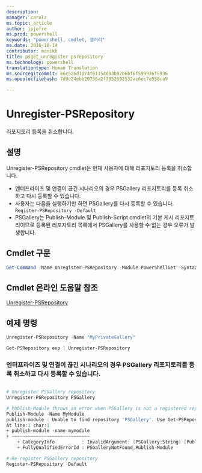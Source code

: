 ```yaml
---
description: 
manager: carolz
ms.topic: article
author: jpjofre
ms.prod: powershell
keywords: "powershell, cmdlet, 갤러리"
ms.date: 2016-10-14
contributor: manikb
title: psget_unregister psrepository
ms.technology: powershell
translationtype: Human Translation
ms.sourcegitcommit: e6c526d1074f61154d03b92b6bf6f599976f5936
ms.openlocfilehash: 7d9c24ebb20756a2f7852692532ac6ec7e558ca9

---
```


# Unregister-PSRepository

리포지토리 등록을 취소합니다.

## 설명

Unregister-PSRepository cmdlet은 현재 사용자에 대해 리포지토리 등록을 취소합니다.
- 엔터프라이즈 및 연결이 끊긴 시나리오의 경우 PSGallery 리포지토리를 등록 취소하고 다시 등록할 수 있습니다.
- 사용자는 다음을 실행하기만 하면 PSGallery를 다시 등록할 수 있습니다. `Register-PSRepository -Default`
- PSGallery는 Publish-Module 및 Publish-Script cmdlet의 기본 게시 리포지토리이므로 등록된 리포지토리 목록에서 PSGallery를 사용할 수 없는 경우 오류가 발생합니다.

## Cmdlet 구문

```powershell
Get-Command -Name Unregister-PSRepository -Module PowerShellGet -Syntax
```
## Cmdlet 온라인 도움말 참조

[Unregister-PSRepository](http://go.microsoft.com/fwlink/?LinkID=517130)

## 예제 명령

```powershell
Unregister-PSRepository -Name "MyPrivateGallery"

Get-PSRepository exp | Unregister-PSRepository
```

### 엔터프라이즈 및 연결이 끊긴 시나리오의 경우 PSGallery 리포지토리를 등록 취소하고 다시 등록할 수 있습니다.
```powershell

# Unregister PSGallery repository
Unregister-PSRepository PSGallery

# Publish-Module throws an error when PSGallery is not a registered repository
Publish-Module -Name MyModule
publish-module : Unable to find repository 'PSGallery'. Use Get-PSRepository to see all available repositories. Try again after specifying a valid repository name. You can use 'Register-PSRepository -Default' to register the PSGallery repository.
At line:1 char:1
+ publish-module -name mymodule
+ ~~~~~~~~~~~~~~~~~~~~~~~~~~~~~
    + CategoryInfo          : InvalidArgument: (PSGallery:String) [Publish-Module], ArgumentException
    + FullyQualifiedErrorId : PSGalleryNotFound,Publish-Module

# Re-register PSGallery repository
Register-PSRepository -Default
```




<!--HONumber=Oct16_HO2-->


